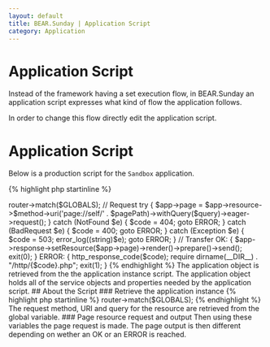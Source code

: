 ```yaml
---
layout: default
title: BEAR.Sunday | Application Script 
category: Application
---
```

# Application Script

Instead of the framework having a set execution flow, in BEAR.Sunday an application script expresses what kind of flow the application follows. 

In order to change this flow directly edit the application script.

# Application Script 

Below is a production script for the `Sandbox` application.

{% highlight php startinline %}
<?php
// Application instance with loader
$context = 'prod';
$app = require dirname(__DIR__) . '/bootstrap/instance.php';

// Dispatch
list($method, $pagePath, $query) = $app->router->match($GLOBALS);

// Request
try {
    $app->page = $app->resource->$method->uri('page://self/' . $pagePath)->withQuery($query)->eager->request();
} catch (NotFound $e) {
    $code = 404;
    goto ERROR;
} catch (BadRequest $e) {
    $code = 400;
    goto ERROR;
} catch (Exception $e) {
    $code = 503;
    error_log((string)$e);
    goto ERROR;
}

// Transfer

OK: {
    $app->response->setResource($app->page)->render()->prepare()->send();
    exit(0);
}

ERROR: {
    http_response_code($code);
    require dirname(__DIR__) . "/http/{$code}.php";
    exit(1);
}
{% endhighlight %}

The application object is retrieved from the the application instance script. The application object holds all of the service objects and properties needed by the application script.

## About the Script 

### Retrieve the application instance

{% highlight php startinline %}
<?php
$context = 'prod';
$app = require dirname(__DIR__) . '/bootstrap/instance.php';
{% endhighlight %}
Retrieve the application object from the application instance script. In this script the class loading settings are run.

### Dispatch

{% highlight php startinline %}
<?php
// Dispatch
list($method, $pagePath, $query) = $app->router->match($GLOBALS);
{% endhighlight %}
The request method, URI and query for the resource are retrieved from the global variable.

### Page resource request and output 

Then using these variables the page request is made. The page output is then different depending on wether an OK or an ERROR is reached.